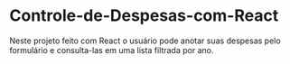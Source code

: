 # Controle-de-Despesas-com-React
Neste projeto feito com React o usuário pode anotar suas despesas pelo formulário e consulta-las em uma lista filtrada por ano.

